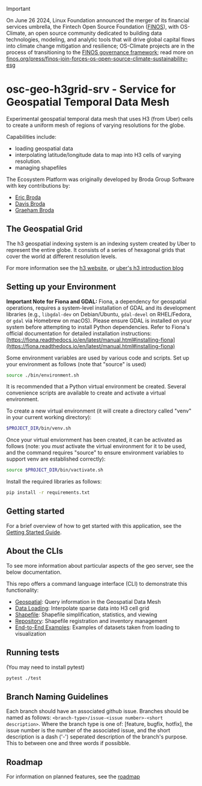 <!-- markdownlint-disable -->
<!-- prettier-ignore-start -->
> [!IMPORTANT]
> On June 26 2024, Linux Foundation announced the merger of its financial services umbrella, the Fintech Open Source Foundation ([FINOS](https://finos.org)), with OS-Climate, an open source community dedicated to building data technologies, modeling, and analytic tools that will drive global capital flows into climate change mitigation and resilience; OS-Climate projects are in the process of transitioning to the [FINOS governance framework](https://community.finos.org/docs/governance); read more on [finos.org/press/finos-join-forces-os-open-source-climate-sustainability-esg](https://finos.org/press/finos-join-forces-os-open-source-climate-sustainability-esg)
<!-- prettier-ignore-end -->
<!-- markdownlint-enable -->

# osc-geo-h3grid-srv - Service for Geospatial Temporal Data Mesh

Experimental geospatial temporal data mesh that uses
H3 (from Uber) cells to create a uniform mesh of regions
of varying resolutions for the globe.

Capabilities include:

- loading geospatial data
- interpolating latitude/longitude data to map into H3 cells
  of varying resolution.
- managing shapefiles

The Ecosystem Platform was originally developed by Broda Group Software
with key contributions by:

- [Eric Broda](https://www.linkedin.com/in/ericbroda/)
- [Davis Broda](https://www.linkedin.com/in/davisbroda/)
- [Graeham Broda](https://www.linkedin.com/in/graeham-broda-3a2294b3/)

## The Geospatial Grid

The h3 geospatial indexing system is an indexing system created
by Uber to represent the entire globe. It consists of a series of
hexagonal grids that cover the world at different resolution levels.

For more information see the [h3 website](https://h3geo.org/), or
[uber's h3 introduction blog](https://www.uber.com/en-CA/blog/h3/)

## Setting up your Environment

**Important Note for Fiona and GDAL:**
Fiona, a dependency for geospatial operations, requires a system-level installation of GDAL and its development libraries (e.g., `libgdal-dev` on Debian/Ubuntu, `gdal-devel` on RHEL/Fedora, or `gdal` via Homebrew on macOS). Please ensure GDAL is installed on your system before attempting to install Python dependencies. Refer to Fiona's official documentation for detailed installation instructions: [https://fiona.readthedocs.io/en/latest/manual.html#installing-fiona](https://fiona.readthedocs.io/en/latest/manual.html#installing-fiona)

Some environment variables are used by various code and scripts.
Set up your environment as follows (note that "source" is used)

```bash
source ./bin/environment.sh
```

It is recommended that a Python virtual environment be created.
Several convenience scripts are available to create and activate
a virtual environment.

To create a new virtual environment (it will create a directory
called "venv" in your current working directory):

```bash
$PROJECT_DIR/bin/venv.sh
```

Once your virtual enviornment has been created, it can be activated
as follows (note: you _must_ activate the virtual environment
for it to be used, and the command requires "source" to ensure
environment variables to support venv are established correctly):

```bash
source $PROJECT_DIR/bin/vactivate.sh
```

Install the required libraries as follows:

```bash
pip install -r requirements.txt
```

## Getting started

For a brief overview of how to get started with this application, see
the [Getting Started Guide](/docs/getting-started.md).

## About the CLIs

To see more information about particular aspects of the geo server, see
the below documentation.

This repo offers a command language interface (CLI) to demonstrate
this functionality:

- [Geospatial](/docs/README-geospatial.md):
  Query information in the Geospatial Data Mesh
- [Data Loading](/docs/README-loading.md):
  Interpolate sparse data into H3 cell grid
- [Shapefile](/docs/README-shapefile.md):
  Shapefile simplification, statistics, and viewing
- [Repository](/docs/README-repository.md):
  Shapefile registration and inventory management
- [End-to-End Examples](/docs/README-example.md):
  Examples of datasets taken from loading to visualization

## Running tests

(You may need to install pytest)

```bash
pytest ./test
```

## Branch Naming Guidelines

Each branch should have an associated github issue. Branches should be named
as follows:
`<branch-type>/issue-<issue number>-<short description>`.
Where the branch type is one of:
[feature, bugfix, hotfix],
the issue number is the number of the associated issue, and the
short description is a dash ('-') seperated description of the branch's purpose.
This to between one and three words if possibble.

## Roadmap

For information on planned features, see the [roadmap](/docs/roadmap.md)
